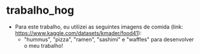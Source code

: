 # trabalho_hog

- Para este trabalho, eu utilizei as seguintes imagens de comida (link: https://www.kaggle.com/datasets/kmader/food41):
  - "hummus", "pizza", "ramen", "sashimi" e "waffles" para desenvolver o meu trabalho!
